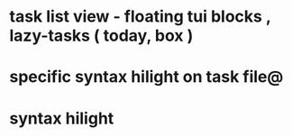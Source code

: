 # task list view - floating tui blocks , lazy-tasks ( today, box )
# specific syntax hilight on task file@
# syntax hilight
